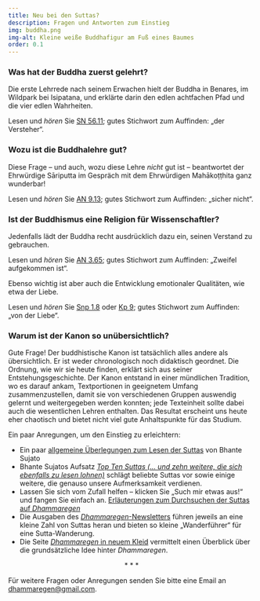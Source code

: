 ```yaml
---
title: Neu bei den Suttas?
description: Fragen und Antworten zum Einstieg
img: buddha.png
img-alt: Kleine weiße Buddhafigur am Fuß eines Baumes
order: 0.1
---
```


### Was hat der Buddha zuerst gelehrt?

Die erste Lehrrede nach seinem Erwachen hielt der Buddha in Benares, im Wildpark bei Isipatana, und erklärte darin den edlen achtfachen Pfad und die vier edlen Wahrheiten.

Lesen und *hören* Sie [SN 56.11](/suttas/#sn56.11/de/sabbamitta:0.1); gutes Stichwort zum Auffinden: „der Versteher“.

### Wozu ist die Buddhalehre gut?

Diese Frage – und auch, wozu diese Lehre *nicht* gut ist – beantwortet der Ehrwürdige Sāriputta im Gespräch mit dem Ehrwürdigen Mahākoṭṭhita ganz wunderbar!

Lesen und *hören* Sie [AN 9.13](/suttas/#an9.13/de/sabbamitta:0.1); gutes Stichwort zum Auffinden: „sicher nicht“.

### Ist der Buddhismus eine Religion für Wissenschaftler?

Jedenfalls lädt der Buddha recht ausdrücklich dazu ein, seinen Verstand zu gebrauchen.

Lesen und *hören* Sie [AN 3.65](/suttas/#an3.65/de/sabbamitta:0.1); gutes Stichwort zum Auffinden: „Zweifel aufgekommen ist“.

Ebenso wichtig ist aber auch die Entwicklung emotionaler Qualitäten, wie etwa der Liebe.

Lesen und *hören* Sie [Snp 1.8](/suttas/#snp1.8/de/sabbamitta:0.1) oder [Kp 9](/suttas/#kp9/de/sabbamitta:0.1); gutes Stichwort zum Auffinden: „von der Liebe“. 

### Warum ist der Kanon so unübersichtlich?

Gute Frage! Der buddhistische Kanon ist tatsächlich alles andere als übersichtlich. Er ist weder chronologisch noch didaktisch geordnet. Die Ordnung, wie wir sie heute finden, erklärt sich aus seiner Entstehungsgeschichte. Der Kanon entstand in einer mündlichen Tradition, wo es darauf ankam, Textportionen in geeignetem Umfang zusammenzustellen, damit sie von verschiedenen Gruppen auswendig gelernt und weitergegeben werden konnten; jede Texteinheit sollte dabei auch die wesentlichen Lehren enthalten. Das Resultat erscheint uns heute eher chaotisch und bietet nicht viel gute Anhaltspunkte für das Studium.

Ein paar Anregungen, um den Einstieg zu erleichtern:
- Ein paar [allgemeine Überlegungen zum Lesen der Suttas](/Studium/SuttasLesen) von Bhante Sujato
- Bhante Sujatos Aufsatz [*Top Ten Suttas (… und zehn weitere, die sich ebenfalls zu lesen lohnen)*](/Studium/Einstieg) schlägt beliebte Suttas vor sowie einige weitere, die genauso unsere Aufmerksamkeit verdienen.
- Lassen Sie sich vom Zufall helfen – klicken Sie „Such mir etwas aus!“ und fangen Sie einfach an. [Erläuterungen zum Durchsuchen der Suttas auf *Dhammaregen*](/Studium/Suche)
- Die Ausgaben des [*Dhammaregen*-Newsletters](/wiki/news) führen jeweils an eine kleine Zahl von Suttas heran und bieten so kleine „Wanderführer“ für eine Sutta-Wanderung.
- Die Seite [*Dhammaregen* in neuem Kleid](/Studium/Neu) vermittelt einen Überblick über die grundsätzliche Idee hinter *Dhammaregen*. 

<div style="text-align: center;">* * *</div>

Für weitere Fragen oder Anregungen senden Sie bitte eine Email an [dhammaregen@gmail.com](mailto:dhammaregen@gmail.com). 